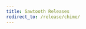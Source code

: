 ```yaml
---
title: Sawtooth Releases
redirect_to: /release/chime/
---
```


<!--
  Copyright  2022 Cargill Incorporated
  Licensed under Creative Commons Attribution 4.0 International License
  https://creativecommons.org/licenses/by/4.0/
-->
